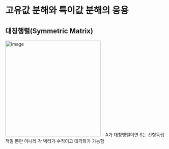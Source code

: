 # 고유값 분해와 특이값 분해의 응용


## 대칭행렬(Symmetric Matrix)

<img width="300" alt="image" src="https://github.com/y100861/Linear_Algebra/assets/107607076/ff479239-832f-4179-a0e5-7a054a17fab9">
- A가 대칭행렬이면 S는 선형독립적일 뿐만 아니라 각 벡터가 수직이고 대각화가 가능함

